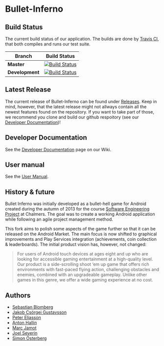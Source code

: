 [Developer Documentation]: https://github.com/joelseverin/Bullet-Inferno/wiki/Developer-Documentation

Bullet-Inferno
==============

## Build Status
The current build status of our application. The builds are done by [Travis CI](http://about.travis-ci.org/), that both compiles and runs our test suite.

| Branch | Build Status |
| ------ | ------------ |
| **Master** | [![Build Status](https://travis-ci.org/joelseverin/Bullet-Inferno.png?branch=master)](https://travis-ci.org/joelseverin/Bullet-Inferno) |
| **Development** | [![Build Status](https://travis-ci.org/joelseverin/Bullet-Inferno.png?branch=development)](https://travis-ci.org/joelseverin/Bullet-Inferno) |

## Latest Release
The current release of Bullet-Inferno can be found under [Releases](https://github.com/joelseverin/Bullet-Inferno/releases). 
Keep in mind, however, that the latest release might not allways contain all the newest features found on the 
repository. If you want to take part of those, we recommend you clone and build our github respoitory (see our [Developer Documentation](#developer-documentation))!


## Developer Documentation
See the [Developer Documentation] page on our Wiki.

## User manual
See the [User Manual](https://github.com/joelseverin/Bullet-Inferno/wiki/User-Manual).

## History & future
Bullet Inferno was initially developed as a bullet-hell game for Android created during the autumn of 2013 for the course [Software Engineering Project](https://github.com/morganericsson/dat255) at Chalmers. The goal was to create a working Android application while following an agile project management method.

This fork aims to polish some aspects of the game further so that it can be released on the Android Market. The main focus is now shifted to graphical improvements and Play Services integration (achievements, coin collection & leaderboards). The initial product vision has, however, not changed:
>For users of Android touch devices at ages eight and up who are looking for accessible gaming entertainment at a high-quality level. Our product is a side-scrolling shoot ‘em up game that offers rich environments with fast-paced flying action, challenging obstacles and enemies, combined with an upgradeable gameplay. Unlike other games in this genre, we offer a wide gaming experience at no cost.

## Authors
* [Sebastian Blomberg](https://github.com/sebbe33)
* [Jakob Csörgei Gustavsson](https://github.com/Jokab)
* [Peter Eliasson](https://github.com/Verath)
* [Anton Hallin](https://github.com/Hallin)
* [Marc Jamot](https://github.com/plankt)
* [Joel Severin](https://github.com/joelseverin)
* [Simon Österberg](https://github.com/osterbergsimon)
